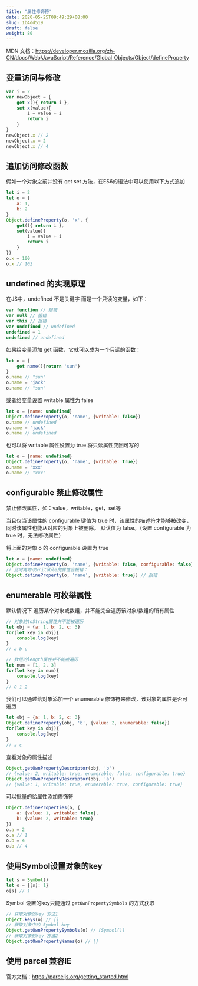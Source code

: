 ```yaml
---
title: "属性修饰符"
date: 2020-05-25T09:49:29+08:00
slug: 1b4dd519
draft: false
weight: 80
---
```


MDN 文档：https://developer.mozilla.org/zh-CN/docs/Web/JavaScript/Reference/Global_Objects/Object/defineProperty

## 变量访问与修改

```js
var i = 2
var newObject = {
    get x(){ return i },
    set x(value){
        i = value + i
        return i
    }
}
newObject.x // 2
newObject.x = 2
newObject.x // 4
```

## 追加访问修改函数

假如一个对象之前并没有 get set 方法，在ES6的语法中可以使用以下方式追加

```js
let i = 2
let o = {
    a: 1,
    b: 2
}
Object.defineProperty(o, 'x', {
    get(){ return i },
    set(value){
        i = value + i
        return i
    }
})
o.x = 100
o.x // 102
```

## undefined 的实现原理

在JS中，undefined 不是关键字 而是一个只读的变量，如下：

```js
var function // 报错
var null // 报错
var this // 报错
var undefined // undefined
undefined = 1
undefined // undefined
```

如果给变量添加 get 函数，它就可以成为一个只读的函数：

```js
let o = {
    get name(){return 'sun'}
}
o.name // "sun"
o.name = 'jack'
o.name // "sun"
```

或者给变量设置 writable 属性为 false

```js
let o = {name: undefined}
Object.defineProperty(o, 'name', {writable: false})
o.name // undefined
o.name = 'jack'
o.name // undefined
```

也可以将 writable 属性设置为 true 将只读属性变回可写的

```js
let o = {name: undefined}
Object.defineProperty(o, 'name', {writable: true})
o.name = 'xxx'
o.name // "xxx"
```

## configurable 禁止修改属性

禁止修改属性，如：value，writable，get，set等

当且仅当该属性的 configurable 键值为 true 时，该属性的描述符才能够被改变，同时该属性也能从对应的对象上被删除。
默认值为 false。（设置 configurable 为 true 时，无法修改属性）

将上面的对象 o 的 configurable 设置为 true

```js
let o = {name: undefined}
Object.defineProperty(o, 'name', {writable: false, configurable: false})
// 此时再修改writable的属性会报错：
Object.defineProperty(o, 'name', {writable: true}) // 报错
```

## enumerable 可枚举属性

默认情况下 遍历某个对象或数组，并不能完全遍历该对象/数组的所有属性

```js
// 对象的toString属性并不能被遍历
let obj = {a: 1, b: 2, c: 3}
for(let key in obj){
    console.log(key)
}
// a b c

// 数组的length属性并不能被遍历
let num = [1, 2, 3]
for(let key in num){
    console.log(key)
}
// 0 1 2
```

我们可以通过给对象添加一个 enumerable 修饰符来修改，该对象的属性是否可遍历

```js
let obj = {a: 1, b: 2, c: 3}
Object.defineProperty(obj, 'b', {value: 2, enumerable: false})
for(let key in obj){
    console.log(key)
}
// a c
```

查看对象的属性描述

```js
Object.getOwnPropertyDescriptor(obj, 'b')
// {value: 2, writable: true, enumerable: false, configurable: true}
Object.getOwnPropertyDescriptor(obj, 'a')
// {value: 1, writable: true, enumerable: true, configurable: true}
```

可以批量的给属性添加修饰符

```js
Object.defineProperties(o, {
    a: {value: 1, writable: false},
    b: {value: 2, writable: true}
})
o.a = 2
o.a // 1
o.b = 4
o.b // 4
```

## 使用Symbol设置对象的key

```js
let s = Symbol()
let o = {[s]: 1}
o[s] // 1
```

Symbol 设置的key只能通过 `getOwnPropertySymbols` 的方式获取

```js
// 获取对象的key 方法1
Object.keys(o) // []
// 获取对象中的 Symbol key
Object.getOwnPropertySymbols(o) // [Symbol()]
// 获取对象的key 方法2
Object.getOwnPropertyNames(o) // []
```

## 使用 parcel 兼容IE

官方文档：https://parceljs.org/getting_started.html
